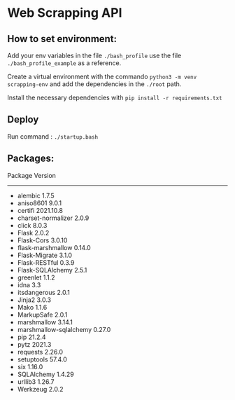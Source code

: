# Web Scrapping API

## How to set environment:

Add your env variables in the file `./bash_profile` use the file `./bash_profile_example` as a reference.

Create a virtual environment with the commando `python3 -m venv scrapping-env` and add the dependencies in the `./root` path.

Install the necessary dependencies with `pip install -r requirements.txt`


## Deploy

Run command : `./startup.bash`

## Packages:

Package                Version

---------------------- ---------

* alembic                1.7.5
* aniso8601              9.0.1
* certifi                2021.10.8
* charset-normalizer     2.0.9
* click                  8.0.3
* Flask                  2.0.2
* Flask-Cors             3.0.10
* flask-marshmallow      0.14.0
* Flask-Migrate          3.1.0
* Flask-RESTful          0.3.9
* Flask-SQLAlchemy       2.5.1
* greenlet               1.1.2
* idna                   3.3
* itsdangerous           2.0.1
* Jinja2                 3.0.3
* Mako                   1.1.6
* MarkupSafe             2.0.1
* marshmallow            3.14.1
* marshmallow-sqlalchemy 0.27.0
* pip                    21.2.4
* pytz                   2021.3
* requests               2.26.0
* setuptools             57.4.0
* six                    1.16.0
* SQLAlchemy             1.4.29
* urllib3                1.26.7
* Werkzeug               2.0.2

